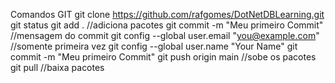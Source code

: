 Comandos GIT
git clone https://github.com/rafgomes/DotNetDBLearning.git
git status
git add . //adiciona pacotes
git commit -m "Meu primeiro Commit" //mensagem do commit
git config --global user.email "you@example.com" //somente primeira vez
git config --global user.name "Your Name"
git commit -m "Meu primeiro Commit"
git push origin main //sobe os pacotes
git pull //baixa pacotes
